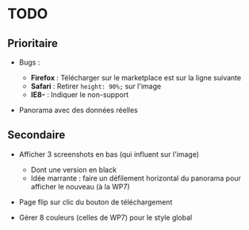 # TODO

## Prioritaire

* Bugs :
   * **Firefox** : Télécharger sur le marketplace est sur la ligne suivante
   * **Safari** : Retirer `height: 90%;` sur l'image
   * **IE8-** : Indiquer le non-support
   
* Panorama avec des données réelles

## Secondaire

* Afficher 3 screenshots en bas (qui influent sur l'image)
  * Dont une version en black
  * Idée marrante : faire un défilement horizontal du panorama pour afficher le nouveau (à la WP7)
  
* Page flip sur clic du bouton de téléchargement
  
* Gérer 8 couleurs (celles de WP7) pour le style global

